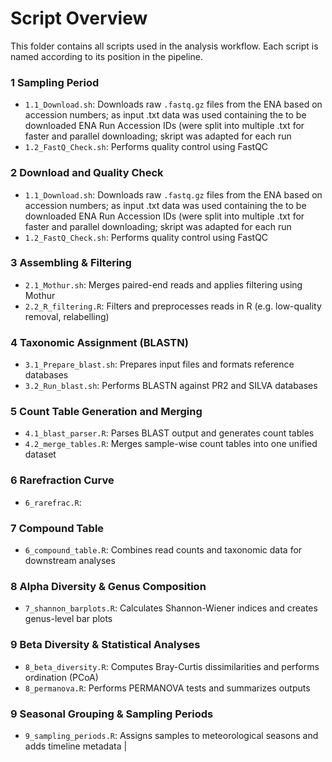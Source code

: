 # Script Overview

This folder contains all scripts used in the analysis workflow. Each script is named according to its position in the pipeline.

### 1 Sampling Period
- `1.1_Download.sh`: Downloads raw `.fastq.gz` files from the ENA based on accession numbers; as input .txt data was used containing the to be downloaded ENA Run Accession IDs (were split into multiple .txt for faster and parallel downloading; skript was adapted for each run
- `1.2_FastQ_Check.sh`: Performs quality control using FastQC

### 2 Download and Quality Check
- `1.1_Download.sh`: Downloads raw `.fastq.gz` files from the ENA based on accession numbers; as input .txt data was used containing the to be downloaded ENA Run Accession IDs (were split into multiple .txt for faster and parallel downloading; skript was adapted for each run
- `1.2_FastQ_Check.sh`: Performs quality control using FastQC

### 3 Assembling & Filtering
- `2.1_Mothur.sh`: Merges paired-end reads and applies filtering using Mothur
- `2.2_R_filtering.R`: Filters and preprocesses reads in R (e.g. low-quality removal, relabelling)

### 4 Taxonomic Assignment (BLASTN)
- `3.1_Prepare_blast.sh`: Prepares input files and formats reference databases
- `3.2_Run_blast.sh`: Performs BLASTN against PR2 and SILVA databases

### 5 Count Table Generation and Merging
- `4.1_blast_parser.R`: Parses BLAST output and generates count tables
- `4.2_merge_tables.R`: Merges sample-wise count tables into one unified dataset

### 6 Rarefraction Curve
- `6_rarefrac.R`: 

### 7 Compound Table
- `6_compound_table.R`: Combines read counts and taxonomic data for downstream analyses

### 8 Alpha Diversity & Genus Composition
- `7_shannon_barplots.R`: Calculates Shannon-Wiener indices and creates genus-level bar plots

### 9 Beta Diversity & Statistical Analyses
- `8_beta_diversity.R`: Computes Bray-Curtis dissimilarities and performs ordination (PCoA)
- `8_permanova.R`: Performs PERMANOVA tests and summarizes outputs

### 9 Seasonal Grouping & Sampling Periods
- `9_sampling_periods.R`: Assigns samples to meteorological seasons and adds timeline metadata                          |

